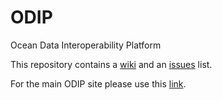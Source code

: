 ODIP
====

Ocean Data Interoperability Platform

This repository contains a [wiki](https://github.com/aodn/ODIP/wiki) and an [issues](https://github.com/aodn/ODIP/issues) list.

For the main ODIP site please use this [link](http://www.odip.org/).
